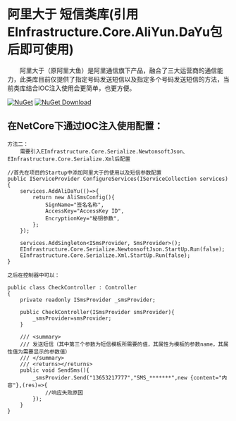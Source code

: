 # 阿里大于 短信类库(引用EInfrastructure.Core.AliYun.DaYu包后即可使用)

&emsp;&emsp;阿里大于（原阿里大鱼）是阿里通信旗下产品，融合了三大运营商的通信能力，此类库目前仅提供了指定号码发送短信以及指定多个号码发送短信的方法，当前类库结合IOC注入使用会更简单，也更方便。

[![NuGet](https://img.shields.io/nuget/v/EInfrastructure.Core.AliYun.DaYu.svg?style=flat-square)](https://www.nuget.org/packages/EInfrastructure.Core.AliYun.DaYu)
[![NuGet Download](https://img.shields.io/nuget/dt/EInfrastructure.Core.AliYun.DaYu.svg?style=flat-square)](https://www.nuget.org/packages/EInfrastructure.Core.AliYun.DaYu)

## 在NetCore下通过IOC注入使用配置：


    方法二：
        需要引入EInfrastructure.Core.Serialize.NewtonsoftJson、EInfrastructure.Core.Serialize.Xml后配置

    //首先在项目的Startup中添加阿里大于的使用以及短信参数配置
    public IServiceProvider ConfigureServices(IServiceCollection services)
    {
        services.AddAliDaYu(()=>{
            return new AliSmsConfig(){
                SignName="签名名称",
                AccessKey="AccessKey ID",
                EncryptionKey="秘钥参数",
            };
        });

        services.AddSingleton<ISmsProvider, SmsProvider>();
        EInfrastructure.Core.Serialize.NewtonsoftJson.StartUp.Run(false);
        EInfrastructure.Core.Serialize.Xml.StartUp.Run(false);
    }

    之后在控制器中可以：

    public class CheckController : Controller
    {
        private readonly ISmsProvider _smsProvider;

        public CheckController(ISmsProvider smsProvider){
            _smsProvider=smsProvider;
        }

        /// <summary>
        /// 发送短信（其中第三个参数为短信模板所需要的值，其属性为模板的参数name，其属性值为需要显示的参数值）
        /// </summary>
        /// <returns></returns>
        public void SendSms(){
            _smsProvider.Send("13653217777","SMS_*******",new {content="内容"},(res)=>{
                //响应失败原因
            });
        }
    }